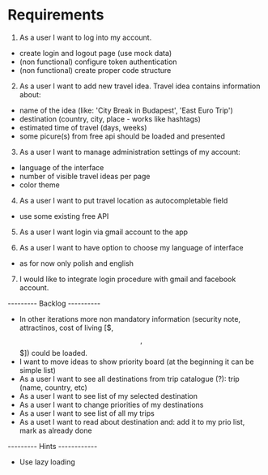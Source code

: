 # Requirements

1. As a user I want to log into my account.
- create login and logout page (use mock data)
- (non functional) configure token authentication
- (non functional) create proper code structure

2. As a user I want to add new travel idea.
Travel idea contains information about:
- name of the idea (like: 'City Break in Budapest', 'East Euro Trip')
- destination (country, city, place - works like hashtags)
- estimated time of travel (days, weeks)
- some picure(s) from free api should be loaded and presented

3. As a user I want to manage administration settings of my account:
- language of the interface
- number of visible travel ideas per page
- color theme

4. As a user I want to put travel location as autocompletable field
- use some existing free API

5. As a user I want login via gmail account to the app

6. As a user I want to have option to choose my language of interface
- as for now only polish and english

7. I would like to integrate login procedure with gmail and facebook account.

--------- Backlog ----------
- In other iterations more non mandatory information (security note, attractinos, cost of living [$, $$, $$$]) could be loaded.
- I want to move ideas to show priority board (at the beginning it can be simple list)
- As a user I want to see all destinations from trip catalogue (?): trip (name, country, etc)
- As a user I want to see list of my selected destination
- As a user I want to change priorities of my destinations
- As a user I want to see list of all my trips
- As a uset I want to read about destination and: add it to my prio list, mark as already done

--------- Hints ------------
- Use lazy loading